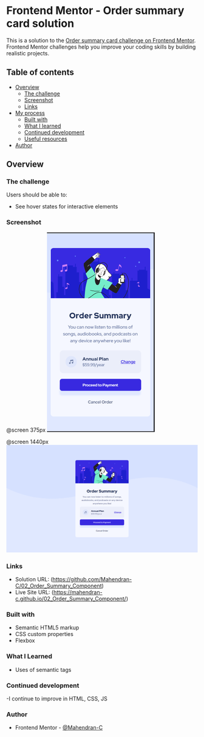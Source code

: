 # Frontend Mentor - Order summary card solution

This is a solution to the [Order summary card challenge on Frontend Mentor](https://www.frontendmentor.io/challenges/order-summary-component-QlPmajDUj). Frontend Mentor challenges help you improve your coding skills by building realistic projects.

## Table of contents

- [Overview](#overview)
  - [The challenge](#the-challenge)
  - [Screenshot](#screenshot)
  - [Links](#links)
- [My process](#my-process)
  - [Built with](#built-with)
  - [What I learned](#what-i-learned)
  - [Continued development](#continued-development)
  - [Useful resources](#useful-resources)
- [Author](#author)

## Overview

### The challenge

Users should be able to:

- See hover states for interactive elements

### Screenshot

@screen 375px
![](./images/mobile.png)

@screen 1440px
![](./images/desktop.png)

### Links

- Solution URL: (https://github.com/Mahendran-C/02_Order_Summary_Component)
- Live Site URL: (https://mahendran-c.github.io/02_Order_Summary_Component/)

### Built with

- Semantic HTML5 markup
- CSS custom properties
- Flexbox

### What I Learned

- Uses of semantic tags

### Continued development

-I continue to improve in HTML, CSS, JS

### Author

- Frontend Mentor - [@Mahendran-C](https://www.frontendmentor.io/profile/Mahendran-C)
